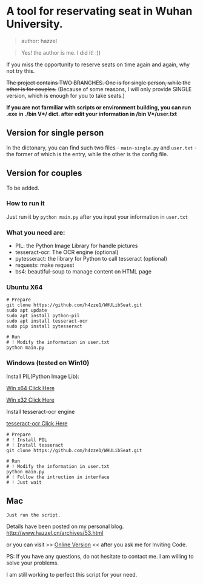# A tool for reservating seat in Wuhan University.

> author: hazzel

> Yes! the author is me. I did it! :))

If you miss the opportunity to reserve seats on time again and again, why not try this.

<del>The project contains TWO BRANCHES. One is for single person, while the other is for couples.</del>
(Because of some reasons, I will only provide SINGLE version, which is enough for you to take seats.)

__If you are not farmiliar with scripts or environment building, you can run .exe in ./bin V*/ dict. after edit your information in /bin V*/user.txt__



## Version for single person

In the dictonary, you can find such two files - `main-single.py` and `user.txt` - the former of which is the entry, while the other is the config file.

## Version for couples

To be added.

### How to run it

Just run it by `python main.py` after you input your information in `user.txt`

### What you need are:
* PIL: the Python Image Library for handle pictures
* tesseract-ocr: The OCR engine (optional)
* pytesseract: the library for Python to call tesseract (optional)
* requests: make request
* bs4: beautiful-soup to manage content on HTML page

### Ubuntu X64

```
# Prepare
git clone https://github.com/h4zze1/WHULibSeat.git
sudo apt update
sudo apt install python-pil
sudo apt install tesseract-ocr
sudo pip install pytesseract

# Run
# ! Modify the information in user.txt
python main.py

```

### Windows (tested on Win10)

Install PIL(Python Image Lib):

[ Win x64 Click Here ](https://github.com/lightkeeper/lswindows-lib/blob/master/amd64/python/PIL-1.1.7.win-amd64-py2.7.exe?raw=true)

[ Win x32 Click Here ](http://effbot.org/downloads/PIL-1.1.7.win32-py2.7.exe)

Install tesseract-ocr engine

[ tesseract-ocr Click Here ](http://code.google.com/p/tesseract-ocr)

```
# Prepare
# ! Install PIL
# ! Install tesseract 
git clone https://github.com/h4zze1/WHULibSeat.git

# Run
# ! Modify the information in user.txt
python main.py
# ! Follow the intruction in interface
# ! Just wait 
```

## Mac

```
Just run the script.
```

Details have been posted on my personal blog. http://www.hazzel.cn/archives/53.html

or you can visit >> [Online Version](http://seat.lib.hazzel.cn) << after you ask me for Inviting Code.

PS: If you have any questions, do not hesitate to contact me. I am willing to solve your problems.

I am still working to perfect this script for your need.

